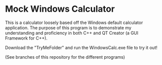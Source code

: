 # Mock Windows Calculator
This is a calculator loosely based off the Windows default calculator application.
The purpose of this program is to demonstrate my understanding and proficiency in both C++
and QT Creator (a GUI Framework for C++).

Download the "TryMeFolder" and run the WindowsCalc.exe file to try it out!

(See branches of this repository for the different programs)
